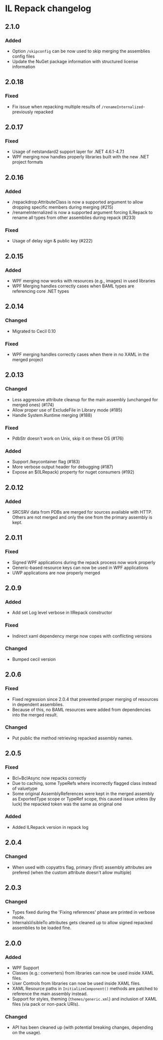 # IL Repack changelog
## 2.1.0
### Added
* Option `/skipconfig` can be now used to skip merging the assemblies config files
* Update the NuGet package information with structured license information

## 2.0.18
### Fixed
* Fix issue when repacking multiple results of `/renameInternalized`-previously repacked

## 2.0.17
### Fixed
* Usage of netstandard2 support layer for .NET 4.6.1-4.7.1
* WPF merging now handles properly libraries built with the new .NET project formats

## 2.0.16
### Added
* /repackdrop:AttributeClass is now a supported argument to allow dropping specific members during merging (#215)
* /renameInternalized is now a supported argument forcing ILRepack to rename all types from other assemblies during repack (#233)

### Fixed
* Usage of delay sign & public key (#222)

## 2.0.15
### Added
* WPF merging now works with resources (e.g., images) in used libraries
* WPF Merging handles correctly cases when BAML types are referencing core .NET types

## 2.0.14
### Changed
* Migrated to Cecil 0.10

### Fixed
* WPF merging handles correctly cases when there in no XAML in the merged project

## 2.0.13
### Changed
* Less aggressive attribute cleanup for the main assembly (unchanged for merged ones) (#174)
* Allow proper use of ExcludeFile in Library mode (#185)
* Handle System.Runtime merging (#188)

### Fixed
* PdbStr doesn't work on Unix, skip it on these OS (#176)

### Added
* Support /keycontainer flag (#183)
* More verbose output header for debugging (#187)
* Expose an $(ILRepack) property for nuget consumers (#192)

## 2.0.12
### Added
* SRCSRV data from PDBs are merged for sources available with HTTP. Others are not merged and only the one from the primary assembly is kept.

## 2.0.11
### Fixed
* Signed WPF applications during the repack process now work properly
* Generic-based resource keys can now be used in WPF applications
* UWP applications are now properly merged

## 2.0.9

### Added
* Add set Log level verbose in IlRepack constructor

### Fixed
* Indirect xaml dependency merge now copes with conflicting versions

### Changed
* Bumped cecil version

## 2.0.6

### Fixed
* Fixed regression since 2.0.4 that prevented proper merging of resources in dependent assemblies.
 * Because of this, no BAML resources were added from dependencies into the merged result.

### Changed
* Put public the method retrieving repacked assembly names.

## 2.0.5

### Fixed
* Bcl+BclAsync now repacks correctly
* Due to caching, some TypeRefs where incorrectly flagged class instead of valuetype
* Some original AssemblyReferences were kept in the merged assembly as ExportedType scope or TypeRef scope, this caused issue unless (by luck) the repacked token was the same as original one

### Added
* Added ILRepack version in repack log

## 2.0.4

### Changed
* When used with copyattrs flag, primary (first) assembly attributes are prefered
  (when the custom attribute doesn't allow multiple)

## 2.0.3

### Changed
* Types fixed during the 'Fixing references' phase are printed in verbose mode.
* InternalsVisibleTo attributes gets cleaned up to allow signed repacked assemblies to be loaded fine.

## 2.0.0

### Added
* WPF Support
 * Classes (e.g.: converters) from libraries can now be used inside XAML files.
 * User Controls from libraries can now be used inside XAML files.
 * XAML Resource paths in `InitializeComponent()` methods are patched to reference the main assembly instead.
 * Support for styles, theming (`themes/generic.xml`) and inclusion of XAML files (via pack or non-pack URIs).

### Changed
* API has been cleaned up (with potential breaking changes, depending on the usage).

